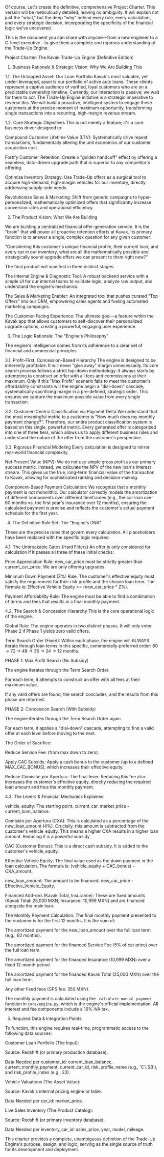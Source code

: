 Of course. Let's create the definitive, comprehensive Project Charter. This version will be meticulously detailed, leaving no ambiguity. It will explain not just the "what," but the deep "why" behind every rule, every calculation, and every strategic decision, incorporating the specificity of the financial logic we've uncovered.

This is the document you can share with anyone—from a new engineer to a C-level executive—to give them a complete and rigorous understanding of the Trade-Up Engine.

Project Charter: The Kavak Trade-Up Engine (Definitive Edition)
1. Business Rationale & Strategic Vision: Why We Are Building This

1.1. The Untapped Asset: Our Loan Portfolio
Kavak's most valuable, yet under-leveraged, asset is our portfolio of active auto loans. These clients represent a captive audience of verified, loyal customers who are on a predictable ownership timeline. Currently, our interaction is passive; we wait for them to act. The Trade-Up Engine initiative is a strategic imperative to reverse this. We will build a proactive, intelligent system to engage these customers at the precise moment of maximum opportunity, transforming single transactions into a recurring, high-margin revenue stream.

1.2. Core Strategic Objectives
This is not merely a feature; it's a core business driver designed to:

Compound Customer Lifetime Value (LTV): Systematically drive repeat transactions, fundamentally altering the unit economics of our customer acquisition cost.

Fortify Customer Retention: Create a "golden handcuff" effect by offering a seamless, data-driven upgrade path that is superior to any competitor's offering.

Optimize Inventory Strategy: Use Trade-Up offers as a surgical tool to acquire high-demand, high-margin vehicles for our inventory, directly addressing supply-side needs.

Revolutionize Sales & Marketing: Shift from generic campaigns to hyper-personalized, mathematically optimized offers that significantly increase conversion rates and operational efficiency.

2. The Product Vision: What We Are Building

We are building a centralized financial offer-generation service. It is the "brain" that will power all proactive retention efforts at Kavak. Its primary function is to answer a single, complex question for any given customer:

"Considering this customer's unique financial profile, their current loan, and every car in our inventory, what are all the mathematically possible and strategically sound upgrade offers we can present to them right now?"

The final product will manifest in three distinct stages:

The Internal Engine & Diagnostic Tool: A robust backend service with a simple UI for our internal teams to validate logic, analyze raw output, and understand the engine's mechanics.

The Sales & Marketing Enabler: An integrated tool that pushes curated "Top Offers" into our CRM, empowering sales agents and fueling automated marketing campaigns.

The Customer-Facing Experience: The ultimate goal—a feature within the Kavak app that allows customers to self-discover their personalized upgrade options, creating a powerful, engaging user experience.

3. The Logic Rationale: The "Engine's Philosophy"

The engine's intelligence comes from its adherence to a clear set of financial and commercial principles.

3.1. Profit-First, Concession-Based Hierarchy
The engine is designed to be inherently profitable. It will never "give away" margin unnecessarily. Its core search process follows a strict top-down methodology: it always starts by attempting to construct an offer with all fees and commissions at their maximum. Only if this "Max Profit" scenario fails to meet the customer's affordability constraints will the engine begin a "dial-down" cascade, systematically sacrificing margin in a pre-defined, strategic order. This ensures we capture the maximum possible value from every single transaction.

3.2. Customer-Centric Classification via Payment Delta
We understand that the most meaningful metric to a customer is "How much does my monthly payment change?". Therefore, our entire product classification system is based on this single, powerful metric. Every generated offer is categorized into one of three tiers, which allows us to apply different business rules and understand the nature of the offer from the customer's perspective.

3.3. Rigorous Financial Modeling
Every calculation is designed to mirror real-world financial complexity.

Net Present Value (NPV): We do not use simple gross profit as our primary success metric. Instead, we calculate the NPV of the new loan's interest stream. This gives us the true, long-term financial value of the transaction to Kavak, allowing for sophisticated ranking and decision-making.

Component-Based Payment Calculation: We recognize that a monthly payment is not monolithic. Our calculator correctly models the amortization of different components over different timeframes (e.g., the car loan over 60 months vs. the first year's insurance over 12 months), ensuring the calculated payment is precise and reflects the customer's actual payment schedule for the first year.

4. The Definitive Rule Set: The "Engine's DNA"

These are the precise rules that govern every calculation. All placeholders have been replaced with the specific logic required.

4.1. The Unbreakable Gates (Hard Filters)
An offer is only considered for calculation if it passes all three of these initial checks:

Price Appreciation Rule: new_car_price must be strictly greater than current_car_price. We are only offering upgrades.

Minimum Down Payment (Z%) Rule: The customer's effective equity must satisfy the requirement for their risk profile and the chosen loan term. The formula is: Effective Vehicle Equity >= (new_car_price * Z%).

Payment Affordability Rule: The engine must be able to find a combination of terms and fees that results in a final monthly payment.

4.2. The Search & Concession Hierarchy
This is the core operational logic of the engine.

Global Rule: The engine operates in two distinct phases. It will only enter Phase 2 if Phase 1 yields zero valid offers.

Term Search Order (Fixed): Within each phase, the engine will ALWAYS iterate through loan terms in this specific, commercially-preferred order: 60 -> 72 -> 48 -> 36 -> 24 -> 12 months.

PHASE 1: Max Profit Search (No Subsidy)

The engine iterates through the Term Search Order.

For each term, it attempts to construct an offer with all fees at their maximum value.

If any valid offers are found, the search concludes, and the results from this phase are returned.

PHASE 2: Concession Search (With Subsidy)

The engine iterates through the Term Search Order again.

For each term, it applies a "dial-down" cascade, attempting to find a valid offer at each level before moving to the next.

The Order of Sacrifice:

Reduce Service Fee: (from max down to zero).

Apply CAC Subsidy: Apply a cash bonus to the customer (up to a defined MAX_CAC_BONUS), which increases their effective equity.

Reduce Comisión por Apertura: The final lever. Reducing this fee also increases the customer's effective equity, directly reducing the required loan amount and thus the monthly payment.

4.3. The Levers & Financial Mechanics Explained

vehicle_equity: The starting point. current_car_market_price - current_loan_balance.

Comisión por Apertura (CXA): This is calculated as a percentage of the new_loan_amount (4%). Crucially, this amount is subtracted from the customer's vehicle_equity. This means a higher CXA results in a higher loan amount. Reducing it is a powerful subsidy.

CAC (Customer Bonus): This is a direct cash subsidy. It is added to the customer's vehicle_equity.

Effective Vehicle Equity: The final value used as the down payment in the loan calculation. The formula is: (vehicle_equity + CAC_bonus) - CXA_amount.

new_loan_amount: The amount to be financed. new_car_price - Effective_Vehicle_Equity.

Financed Add-ons (Kavak Total, Insurance): These are fixed amounts (Kavak Total: 25,000 MXN, Insurance: 10,999 MXN) and are financed alongside the main loan.

The Monthly Payment Calculation: The final monthly payment presented to the customer is for the first 12 months. It is the sum of:

The amortized payment for the new_loan_amount over the full loan term (e.g., 60 months).

The amortized payment for the financed Service Fee (5% of car price) over the full loan term.

The amortized payment for the financed Insurance (10,999 MXN) over a fixed 12-month period.

The amortized payment for the financed Kavak Total (25,000 MXN) over the full loan term.

Any other fixed fees (GPS fee: 350 MXN).

The monthly payment is calculated using the `_calculate_manual_payment` function in `core/engine.py`, which is the engine's official implementation.
All interest and fee components include a 16% IVA tax.

5. Required Data & Integration Points

To function, this engine requires real-time, programmatic access to the following data sources:

Customer Loan Portfolio (The Input):

Source: Redshift (or primary production database).

Data Needed per customer_id: current_loan_balance, current_monthly_payment, current_car_id, risk_profile_name (e.g., 'C1_SB'), and risk_profile_index (e.g., 23).

Vehicle Valuations (The Asset Value):

Source: Kavak's internal pricing engine or table.

Data Needed per car_id: market_price.

Live Sales Inventory (The Product Catalog):

Source: Redshift (or primary inventory database).

Data Needed per inventory_car_id: sales_price, year, model, mileage.

This charter provides a complete, unambiguous definition of the Trade-Up Engine's purpose, design, and logic, serving as the single source of truth for its development and deployment.
